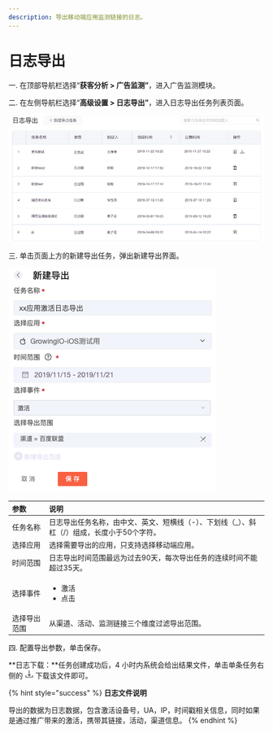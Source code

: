 ```yaml
---
description: 导出移动端应用监测链接的日志。
---
```


# 日志导出

一. 在顶部导航栏选择“**获客分析 &gt; 广告监测”**，进入广告监测模块。

二. 在左侧导航栏选择“**高级设置 &gt; 日志导出”**，进入日志导出任务列表页面。

![](../../../../.gitbook/assets/image%20%28189%29.png)

三. 单击页面上方的新建导出任务，弹出新建导出界面。

![](../../../../.gitbook/assets/image%20%28161%29.png)

<table>
  <thead>
    <tr>
      <th style="text-align:left">&#x53C2;&#x6570;</th>
      <th style="text-align:left">&#x8BF4;&#x660E;</th>
    </tr>
  </thead>
  <tbody>
    <tr>
      <td style="text-align:left">&#x4EFB;&#x52A1;&#x540D;&#x79F0;</td>
      <td style="text-align:left">&#x65E5;&#x5FD7;&#x5BFC;&#x51FA;&#x4EFB;&#x52A1;&#x540D;&#x79F0;&#xFF0C;&#x7531;&#x4E2D;&#x6587;&#x3001;&#x82F1;&#x6587;&#x3001;&#x77ED;&#x6A2A;&#x7EBF;&#xFF08;-&#xFF09;&#x3001;&#x4E0B;&#x5212;&#x7EBF;&#xFF08;_&#xFF09;&#x3001;&#x659C;&#x6760;&#xFF08;/&#xFF09;&#x7EC4;&#x6210;&#xFF0C;&#x957F;&#x5EA6;&#x5C0F;&#x4E8E;50&#x4E2A;&#x5B57;&#x7B26;&#x3002;</td>
    </tr>
    <tr>
      <td style="text-align:left">&#x9009;&#x62E9;&#x5E94;&#x7528;</td>
      <td style="text-align:left">&#x9009;&#x62E9;&#x9700;&#x8981;&#x5BFC;&#x51FA;&#x7684;&#x5E94;&#x7528;&#xFF0C;&#x53EA;&#x652F;&#x6301;&#x9009;&#x62E9;&#x79FB;&#x52A8;&#x7AEF;&#x5E94;&#x7528;&#x3002;</td>
    </tr>
    <tr>
      <td style="text-align:left">&#x65F6;&#x95F4;&#x8303;&#x56F4;</td>
      <td style="text-align:left">&#x65E5;&#x5FD7;&#x5BFC;&#x51FA;&#x65F6;&#x95F4;&#x8303;&#x56F4;&#x6700;&#x8FDC;&#x4E3A;&#x8FC7;&#x53BB;90&#x5929;&#xFF0C;&#x6BCF;&#x6B21;&#x5BFC;&#x51FA;&#x4EFB;&#x52A1;&#x7684;&#x8FDE;&#x7EED;&#x65F6;&#x95F4;&#x4E0D;&#x80FD;&#x8D85;&#x8FC7;35&#x5929;&#x3002;</td>
    </tr>
    <tr>
      <td style="text-align:left">&#x9009;&#x62E9;&#x4E8B;&#x4EF6;</td>
      <td style="text-align:left">
        <ul>
          <li>&#x6FC0;&#x6D3B;</li>
          <li>&#x70B9;&#x51FB;</li>
        </ul>
      </td>
    </tr>
    <tr>
      <td style="text-align:left">&#x9009;&#x62E9;&#x5BFC;&#x51FA;&#x8303;&#x56F4;</td>
      <td style="text-align:left">&#x4ECE;&#x6E20;&#x9053;&#x3001;&#x6D3B;&#x52A8;&#x3001;&#x76D1;&#x6D4B;&#x94FE;&#x63A5;&#x4E09;&#x4E2A;&#x7EF4;&#x5EA6;&#x8FC7;&#x6EE4;&#x5BFC;&#x51FA;&#x8303;&#x56F4;&#x3002;</td>
    </tr>
  </tbody>
</table>四. 配置导出参数，单击保存。

**日志下载：**任务创建成功后，4 小时内系统会给出结果文件，单击单条任务右侧的 ![](../../../../.gitbook/assets/xia-zai.png) 下载该文件即可。

{% hint style="success" %}
**日志文件说明**

导出的数据为日志数据，包含激活设备号，UA，IP，时间戳相关信息，同时如果是通过推广带来的激活，携带其链接，活动，渠道信息。
{% endhint %}

